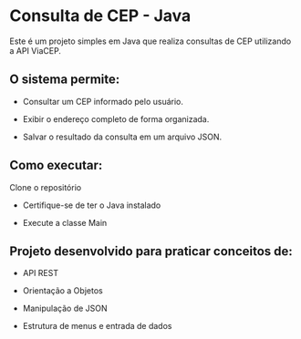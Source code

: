 # Consulta de CEP - Java

Este é um projeto simples em Java que realiza consultas de CEP utilizando a API ViaCEP.

## O sistema permite:

- Consultar um CEP informado pelo usuário.

- Exibir o endereço completo de forma organizada.

- Salvar o resultado da consulta em um arquivo JSON.

## Como executar:
Clone o repositório

- Certifique-se de ter o Java instalado

- Execute a classe Main

## Projeto desenvolvido para praticar conceitos de:

- API REST

- Orientação a Objetos

- Manipulação de JSON

- Estrutura de menus e entrada de dados
